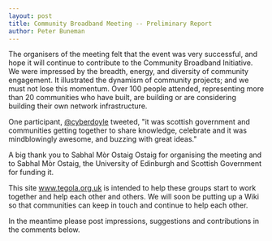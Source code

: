 ```yaml
---
layout: post
title: Community Broadband Meeting -- Preliminary Report
author: Peter Buneman
---
```


The organisers of the meeting felt that the event was very successful,
and hope it will continue to contribute to the Community Broadband
Initiative. We were impressed by the breadth, energy, and diversity of
community engagement.  It illustrated the dynamism of community
projects; and we must not lose this momentum.  Over 100 people
attended, representing more than 20 communities who have built, are
building or are considering building their own network infrastructure.

One participant, [@cyberdoyle] tweeted, "it was scottish government and
communities getting together to share knowledge, celebrate and it was
mindblowingly awesome, and buzzing with great ideas."

[@cyberdoyle]: http://twitter.com/cyberdoyle

A big thank you to Sabhal Mòr Ostaig Ostaig for organising the meeting and to
Sabhal Mòr Ostaig, the University of Edinburgh and Scottish Government
for funding it.

This site www.tegola.org.uk is intended to help these groups start to
work together and help each other and others.  We will soon be putting
up a Wiki so that communities can keep in touch and continue to help
each other.

In the meantime please post impressions, suggestions and contributions
in the comments below.


